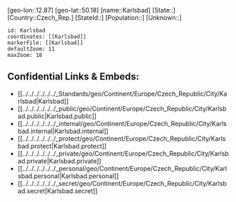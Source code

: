 ﻿---
location: [50.18,12.87]
mapzoom: [7,12] 
mapmarker: city 
type: City
tags:
- geo/City


SpocWebEntityId: 31312
isDeleted: false
confidential: public

---
[geo-lon::12.87]
[geo-lat::50.18]
[name::Karlsbad]
[State::]
[Country::Czech_Rep.]
[StateId::]
[Population::]
[Unknown::]


```leaflet
id: Karlsbad
coordinates: [[Karlsbad]]
markerFile: [[Karlsbad]]
defaultZoom: 11 
maxZoom: 18
```


## Confidential Links & Embeds: 
- [[../../../../../../_Standards/geo/Continent/Europe/Czech_Republic/City/Karlsbad|Karlsbad]] 
- [[../../../../../../_public/geo/Continent/Europe/Czech_Republic/City/Karlsbad.public|Karlsbad.public]] 
- [[../../../../../../_internal/geo/Continent/Europe/Czech_Republic/City/Karlsbad.internal|Karlsbad.internal]] 
- [[../../../../../../_protect/geo/Continent/Europe/Czech_Republic/City/Karlsbad.protect|Karlsbad.protect]] 
- [[../../../../../../_private/geo/Continent/Europe/Czech_Republic/City/Karlsbad.private|Karlsbad.private]] 
- [[../../../../../../_personal/geo/Continent/Europe/Czech_Republic/City/Karlsbad.personal|Karlsbad.personal]] 
- [[../../../../../../_secret/geo/Continent/Europe/Czech_Republic/City/Karlsbad.secret|Karlsbad.secret]] 
